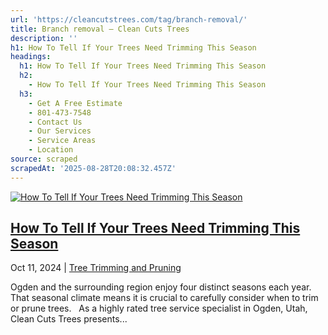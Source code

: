 ```yaml
---
url: 'https://cleancutstrees.com/tag/branch-removal/'
title: Branch removal – Clean Cuts Trees
description: ''
h1: How To Tell If Your Trees Need Trimming This Season
headings:
  h1: How To Tell If Your Trees Need Trimming This Season
  h2:
    - How To Tell If Your Trees Need Trimming This Season
  h3:
    - Get A Free Estimate
    - 801-473-7548
    - Contact Us
    - Our Services
    - Service Areas
    - Location
source: scraped
scrapedAt: '2025-08-28T20:08:32.457Z'
---
```

[![How To Tell If Your Trees Need Trimming This Season](https://cleancutstrees.com/wp-content/uploads/tree-trimming-1080x600.jpg)](https://cleancutstrees.com/2024/10/11/tree-trimming-seasonal/)

## [How To Tell If Your Trees Need Trimming This Season](https://cleancutstrees.com/2024/10/11/tree-trimming-seasonal/)

Oct 11, 2024 | [Tree Trimming and Pruning](https://cleancutstrees.com/category/tree-trimming-and-pruning/)

Ogden and the surrounding region enjoy four distinct seasons each year. That seasonal climate means it is crucial to carefully consider when to trim or prune trees.   As a highly rated tree service specialist in Ogden, Utah, Clean Cuts Trees presents...
